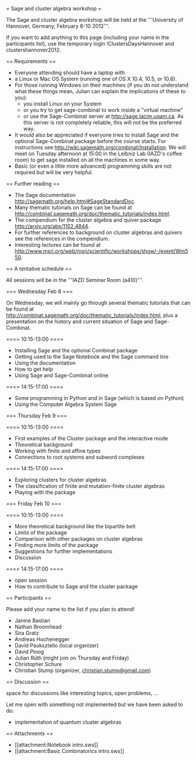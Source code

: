 = Sage and cluster algebra workshop =

The Sage and cluster algebra workshop will be held at the '''University of Hannover, Germany, February 8-10 2012'''.

If you want to add anything to this page (including your name in the participants list), use the temporary login !ClustersDaysHannover and clustershannover2012.

== Requirements ==

 * Everyone attending should have a laptop with
  * a Linux or Mac OS System (running one of OS X 10.4, 10.5, or 10.6).
  * For those running Windows on their machines (if you do not understand what these things mean, Julian can explain the implications of these to you):
    * you install Linux on your System
    * or you try to get sage-combinat to work inside a "virtual machine"
    * or use the Sage-Combinat server at http://sage.lacim.uqam.ca. As this server is not completely reliable, this will not be the preferred way.
 * It would also be appreciated if everyone tries to install Sage and the optional Sage-Combinat package before the course starts. For instructions see http://wiki.sagemath.org/combinat/Installation. We will meet on Tuesday afternoon at 15:00 in the Leibniz Lab (IAZD's coffee room) to get sage installed on all the machines in some way.
 * Basic (or even a little more advanced) programming skills are not required but will be very helpful.

== Further reading ==

 * The Sage documentation http://sagemath.org/help.html#SageStandardDoc.
 * Many thematic tutorials on Sage can be found at http://combinat.sagemath.org/doc/thematic_tutorials/index.html.
 * The compendium for the cluster algebra and quiver package http://arxiv.org/abs/1102.4844.
 * For further references to background on cluster algebras and quivers see the references in the compendium.
 * Interesting lectures can be found at http://www.msri.org/web/msri/scientific/workshops/show/-/event/Wm550.

== A tentative schedule ==

All sessions will be in the '''IAZD Seminar Room (a410)'''.

=== Wednesday Feb 8 ===

On Wednesday, we will mainly go through several thematic tutorials that can be found at http://combinat.sagemath.org/doc/thematic_tutorials/index.html, plus a presentation on the history and current situation of Sage and Sage-Combinat.

==== 10:15-13:00 ====

 * Installing Sage and the optional Combinat package
 * Getting used to the Sage Notebook and the Sage command line
 * Using the documentation
 * How to get help
 * Using Sage and Sage-Combinat online

==== 14:15-17:00 ====

 * Some programming in Python and in Sage (which is based on Python)
 * Using the Computer Algebra System Sage

=== Thursday Feb 9 ===

==== 10:15-13:00 ====

 * First examples of the Cluster package and the interactive mode
 * Theoretical background
 * Working with finite and affine types
 * Connections to root systems and subword complexes

==== 14:15-17:00 ====

 * Exploring clusters for cluster algebras
 * The classification of finite and mutation-finite cluster algebras
 * Playing with the package

=== Friday Feb 10 ===

==== 10:15-13:00 ====

 * More theoretical background like the bipartite belt
 * Limits of the package
 * Comparison with other packages on cluster algebras
 * Finding more limits of the package
 * Suggestions for further implementations
 * Discussion

==== 14:15-17:00 ====

 * open session
  * How to contribute to Sage and the cluster package

== Participants ==

Please add your name to the list if you plan to attend!

 * Janine Bastian
 * Nathan Broomhead
 * Sira Gratz
 * Andreas Hochenegger
 * David Pauksztello (local organizer)
 * David Ploog
 * Julian Rüth (might join on Thursday and Friday)
 * Christopher Schure
 * Christian Stump (organizer, christian.stump@gmail.com)

== Discussion ==

space for discussions like interesting topics, open problems, ...

Let me open with something not implemented but we have been asked to do:

 * implementation of quantum cluster algebras

== Attachments ==

 * [[attachment:Notebook intro.sws]]
 * [[attachment:Basic Combinatorics intro.sws]]
